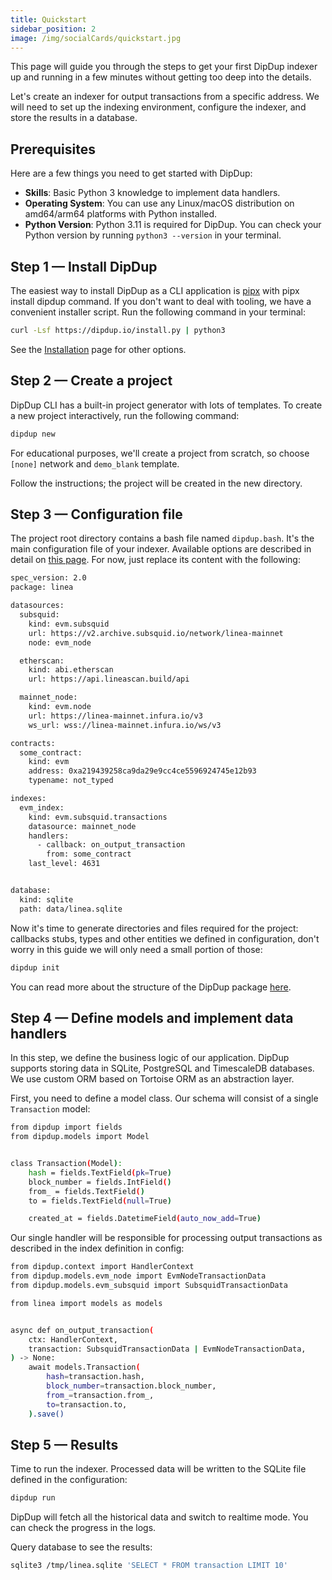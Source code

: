 ```yaml
---
title: Quickstart
sidebar_position: 2
image: /img/socialCards/quickstart.jpg
---
```

This page will guide you through the steps to get your first DipDup indexer up and running in a few minutes without getting too deep into the details.

Let's create an indexer for output transactions from a specific address. We will need to set up the indexing environment, configure the indexer, and store the results in a database.

## Prerequisites
Here are a few things you need to get started with DipDup:

- **Skills**: Basic Python 3 knowledge to implement data handlers.
- **Operating System**: You can use any Linux/macOS distribution on amd64/arm64 platforms with Python installed.
- **Python Version**: Python 3.11 is required for DipDup. You can check your Python version by running `python3 --version` in your terminal.

## Step 1 — Install DipDup
The easiest way to install DipDup as a CLI application is [pipx](https://pipx.pypa.io/stable/) with pipx install dipdup command. If you don't want to deal with tooling, we have a convenient installer script. Run the following command in your terminal:

```bash
curl -Lsf https://dipdup.io/install.py | python3
```

See the [Installation](https://dipdup.io/docs/installation) page for other options.

## Step 2 — Create a project
DipDup CLI has a built-in project generator with lots of templates. To create a new project interactively, run the following command:

```bash
dipdup new
```

For educational purposes, we'll create a project from scratch, so choose `[none]` network and `demo_blank` template.

Follow the instructions; the project will be created in the new directory.

## Step 3 — Configuration file
The project root directory contains a bash file named `dipdup.bash`. It's the main configuration file of your indexer. Available options are described in detail on [this page](https://dipdup.io/docs/getting-started/config). For now, just replace its content with the following:

```bash
spec_version: 2.0
package: linea

datasources:
  subsquid:
    kind: evm.subsquid	
    url: https://v2.archive.subsquid.io/network/linea-mainnet
    node: evm_node

  etherscan:
    kind: abi.etherscan	
    url: https://api.lineascan.build/api    

  mainnet_node:
    kind: evm.node	
    url: https://linea-mainnet.infura.io/v3
    ws_url: wss://linea-mainnet.infura.io/ws/v3

contracts:
  some_contract:
    kind: evm
    address: 0xa219439258ca9da29e9cc4ce5596924745e12b93
    typename: not_typed

indexes:
  evm_index:
    kind: evm.subsquid.transactions
    datasource: mainnet_node
    handlers:
      - callback: on_output_transaction
        from: some_contract
    last_level: 4631


database:
  kind: sqlite
  path: data/linea.sqlite
```

Now it's time to generate directories and files required for the project: callbacks stubs, types and other entities we defined in configuration, don't worry in this guide we will only need a small portion of those:

```bash
dipdup init
```

You can read more about the structure of the DipDup package [here](https://dipdup.io/docs/getting-started/package).

## Step 4 — Define models and implement data handlers
In this step, we define the business logic of our application. DipDup supports storing data in SQLite, PostgreSQL and TimescaleDB databases. We use custom ORM based on Tortoise ORM as an abstraction layer.

First, you need to define a model class. Our schema will consist of a single `Transaction` model:

```bash
from dipdup import fields
from dipdup.models import Model


class Transaction(Model):
    hash = fields.TextField(pk=True)
    block_number = fields.IntField()
    from_ = fields.TextField()
    to = fields.TextField(null=True)

    created_at = fields.DatetimeField(auto_now_add=True)
```


Our single handler will be responsible for processing output transactions as described in the index definition in config:

```bash
from dipdup.context import HandlerContext
from dipdup.models.evm_node import EvmNodeTransactionData
from dipdup.models.evm_subsquid import SubsquidTransactionData

from linea import models as models


async def on_output_transaction(
    ctx: HandlerContext,
    transaction: SubsquidTransactionData | EvmNodeTransactionData,
) -> None:
    await models.Transaction(
        hash=transaction.hash,
        block_number=transaction.block_number,
        from_=transaction.from_,
        to=transaction.to,
    ).save()
```

## Step 5 — Results
Time to run the indexer. Processed data will be written to the SQLite file defined in the configuration:

```bash
dipdup run
```

DipDup will fetch all the historical data and switch to realtime mode. You can check the progress in the logs.

Query database to see the results:

```bash
sqlite3 /tmp/linea.sqlite 'SELECT * FROM transaction LIMIT 10'
```

